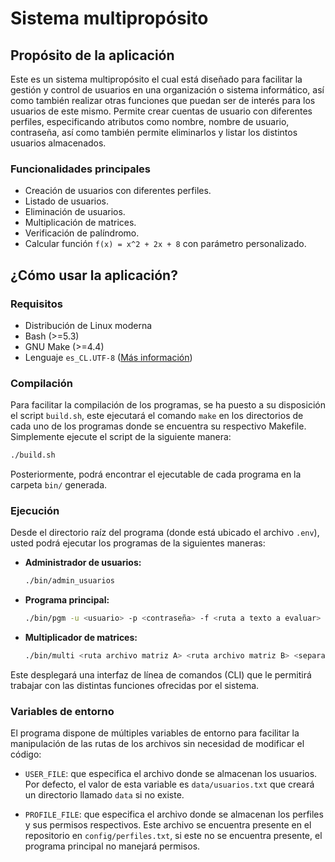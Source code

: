# Sistema multipropósito

## Propósito de la aplicación
Este es un sistema multipropósito el cual está diseñado para facilitar la gestión y control de usuarios
en una organización o sistema informático, así como también realizar otras funciones que puedan ser de interés para los usuarios de este mismo. Permite crear cuentas de usuario con diferentes perfiles, especificando
atributos como nombre, nombre de usuario, contraseña, así como también permite eliminarlos y listar los distintos
usuarios almacenados.

### Funcionalidades principales
- Creación de usuarios con diferentes perfiles.
- Listado de usuarios.
- Eliminación de usuarios.
- Multiplicación de matrices.
- Verificación de palíndromo.
- Calcular función `f(x) = x^2 + 2x + 8` con parámetro personalizado.

## ¿Cómo usar la aplicación?

### Requisitos

- Distribución de Linux moderna
- Bash (>=5.3)
- GNU Make (>=4.4)
- Lenguaje `es_CL.UTF-8` ([Más información](https://wiki.archlinux.org/title/Locale))

### Compilación

Para facilitar la compilación de los programas, se ha puesto a su disposición el script `build.sh`, este ejecutará
el comando `make` en los directorios de cada uno de los programas donde se encuentra su respectivo Makefile. Simplemente ejecute el script de la siguiente manera:

```bash
./build.sh
```

Posteriormente, podrá encontrar el ejecutable de cada programa en la carpeta `bin/` generada.

### Ejecución

Desde el directorio raíz del programa (donde está ubicado el archivo `.env`), usted podrá ejecutar los programas de la siguientes maneras:

- **Administrador de usuarios:**

  ```bash
  ./bin/admin_usuarios
  ```

- **Programa principal:**

  ```bash
  ./bin/pgm -u <usuario> -p <contraseña> -f <ruta a texto a evaluar>
  ```

- **Multiplicador de matrices:**

  ```bash
  ./bin/multi <ruta archivo matriz A> <ruta archivo matriz B> <separador>
  ```

Este desplegará una interfaz de línea de comandos (CLI) que le permitirá trabajar con las distintas funciones ofrecidas
por el sistema.

### Variables de entorno

El programa dispone de múltiples variables de entorno para facilitar la manipulación de las rutas de los archivos sin necesidad de modificar el código:

- `USER_FILE`: que especifica el archivo donde se almacenan los usuarios. Por defecto, el valor de esta variable es `data/usuarios.txt` que creará un directorio llamado `data` si no existe.

- `PROFILE_FILE`: que especifica el archivo donde se almacenan los perfiles y sus permisos respectivos. Este archivo se encuentra presente en el repositorio en `config/perfiles.txt`, si este no se encuentra presente, el programa principal no manejará permisos.

